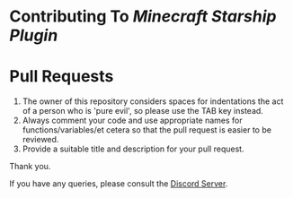 # **Contributing To *Minecraft Starship Plugin***

# Pull Requests
1. The owner of this repository considers spaces for indentations the act of a person who is 'pure evil', so please use the TAB key instead.
2. Always comment your code and use appropriate names for functions/variables/et cetera so that the pull request is easier to be reviewed.
3. Provide a suitable title and description for your pull request. 

Thank you.

If you have any queries, please consult the [Discord Server](https://discord.gg/yhduWCPCrU "Discord Server").
